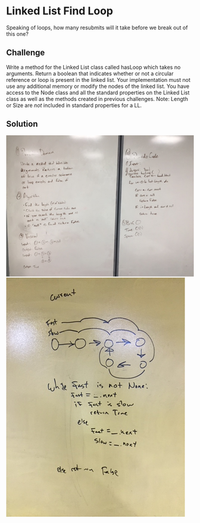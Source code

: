 # Linked List Find Loop

Speaking of loops, how many resubmits will it take before we break out of this one?

## Challenge
Write a method for the Linked List class called hasLoop which takes no arguments. Return a boolean that indicates whether or not a circular reference or loop is present in the linked list. Your implementation must not use any additional memory or modify the nodes of the linked list. You have access to the Node class and all the standard properties on the Linked List class as well as the methods created in previous challenges.
Note: Length or Size are *not* included in standard properties for a LL.

## Solution

![](../../assets/09-ll-find-loop.jpg)
![](../../assets/09-ll-find-loop-refactor.jpg)
